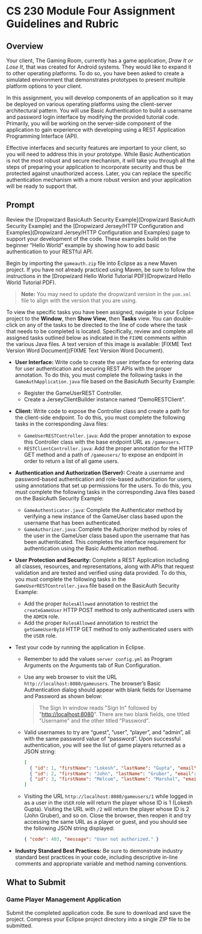 # CS 230 Module Four Assignment Guidelines and Rubric

## Overview

Your client, The Gaming Room, currently has a game application, _Draw It or Lose It_, that was created for Android systems. They would like to expand it to other operating platforms. To do so, you have been asked to create a simulated environment that demonstrates prototypes to present multiple platform options to your client.

In this assignment, you will develop components of an application so it may be deployed on various operating platforms using the client-server architectural pattern. You will use Basic Authentication to build a username and password login interface by modifying the provided tutorial code. Primarily, you will be working on the server-side component of the application to gain experience with developing using a REST Application Programming Interface (API).

Effective interfaces and security features are important to your client, so you will need to address this in your prototype. While Basic Authentication is not the most robust and secure mechanism, it will take you through all the steps of preparing your application to incorporate security and thus be protected against unauthorized access. Later, you can replace the specific authentication mechanism with a more robust version and your application will be ready to support that.

## Prompt

Review the [Dropwizard BasicAuth Security Example](Dropwizard BasicAuth Security Example) and the [Dropwizard Jersey/HTTP Configuration and Examples](Dropwizard Jersey/HTTP Configuration and Examples) page to support your development of the code. These examples build on the beginner “Hello World” example by showing how to add basic authentication to your RESTful API.

Begin by importing the `gameauth.zip` file into Eclipse as a new Maven project. If you have not already practiced using Maven, be sure to follow the instructions in the [Dropwizard Hello World Tutorial PDF](Dropwizard Hello World Tutorial PDF).

> **Note:** You may need to update the dropwizard version in the `pom.xml` file to align with the version that you are using.

To view the specific tasks you have been assigned, navigate in your Eclipse project to the **Window**, then **Show View**, then **Tasks** view. You can double-click on any of the tasks to be directed to the line of code where the task that needs to be completed is located. Specifically, review and complete all assigned tasks outlined below as indicated in the `FIXME` comments within the various Java files. A text version of this image is available: [FIXME Text Version Word Document](FIXME Text Version Word Document).

- **User Interface:** Write code to create the user interface for entering data for user authentication and securing REST APIs with the proper annotation. To do this, you must complete the following tasks in the `GameAuthApplication.java` file based on the BasicAuth Security Example:
  - Register the GameUserREST Controller.
  - Create a JerseyClientBuilder instance named “DemoRESTClient”.
- **Client:** Write code to expose the Controller class and create a path for the client-side endpoint. To do this, you must complete the following tasks in the corresponding Java files:
  - `GameUserRESTController.java`: Add the proper annotation to expose this Controller class with the base endpoint URL as `/gameusers`.
  - `RESTClientController.java`: Add the proper annotation for the HTTP GET method and a path of `/gameusers/` to expose an endpoint in order to return a list of all game users.
- **Authentication and Authorization (Server):** Create a username and password-based authentication and role-based authorization for users, using annotations that set up permissions for the users. To do this, you must complete the following tasks in the corresponding Java files based on the BasicAuth Security Example:
  - `GameAuthenticator.java`: Complete the Authenticator method by verifying a new instance of the GameUser class based upon the username that has been authenticated.
  - `GameAuthorizer.java`: Complete the Authorizer method by roles of the user in the GameUser class based upon the username that has been authenticated. This completes the interface requirement for authentication using the Basic Authentication method.
- **User Protection and Security:** Complete a REST Application including all classes, resources, and representations, along with APIs that request validation and are tested and verified using data provided. To do this, you must complete the following tasks in the `GameUserRESTController.java` file based on the BasicAuth Security Example:
  - Add the proper `RolesAllowed` annotation to restrict the `createGameUser` HTTP POST method to only authenticated users with the `ADMIN` role.
  - Add the proper `RolesAllowed` annotation to restrict the `getGameUserById` HTTP GET method to only authenticated users with the `USER` role.
- Test your code by running the application in Eclipse.

  - Remember to add the values `server config.yml` as Program Arguments on the Arguments tab of Run Configuration.
  - Use any web browser to visit the URL `http://localhost:8080/gameusers`. The browser’s Basic Authentication dialog should appear with blank fields for Username and Password as shown below:

    > The Sign In window reads "Sign In" followed by "[http://localhost:8080](http://localhost:8080)". There are two blank fields, one titled "Username" and the other titled "Password".

  - Valid usernames to try are “guest”, “user”, “player”, and “admin”, all with the same password value of “password”. Upon successful authentication, you will see the list of game players returned as a JSON string:

    ```json
    [
      { "id": 1, "firstName": "Lokesh", "lastName": "Gupta", "email": "India" },
      { "id": 2, "firstName": "John", "lastName": "Gruber", "email": "USA" },
      { "id": 3, "firstName": "Melcum", "lastName": "Marshal", "email": "AUS" }
    ]
    ```

  - Visiting the URL `http://localhost:8080/gameusers/1` while logged in as a user in the `USER` role will return the player whose ID is 1 (Lokesh Gupta). Visiting the URL with `/2` will return the player whose ID is 2 (John Gruber), and so on. Close the browser, then reopen it and try accessing the same URL as a player or guest, and you should see the following JSON string displayed:

    ```json
    { "code": 403, "message": "User not authorized." }
    ```

- **Industry Standard Best Practices:** Be sure to demonstrate industry standard best practices in your code, including descriptive in-line comments and appropriate variable and method naming conventions.

## What to Submit

### Game Player Management Application

Submit the completed application code. Be sure to download and save the project. Compress your Eclipse project directory into a single ZIP file to be submitted.
